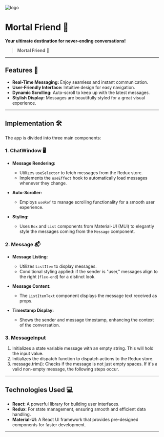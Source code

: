 
![logo](https://github.com/user-attachments/assets/bc8ba6d7-aaad-466f-9e00-1369041c993d)

# Mortal Friend 💬

**Your ultimate destination for never-ending conversations!**

> **Mortal Friend** 🌟

---

## Features 🚀

- **Real-Time Messaging:** Enjoy seamless and instant communication.
- **User-Friendly Interface:** Intuitive design for easy navigation.
- **Dynamic Scrolling:** Auto-scroll to keep up with the latest messages.
- **Stylish Display:** Messages are beautifully styled for a great visual experience.

---

## Implementation 🛠️

The app is divided into three main components:

### 1. **ChatWindow** 🖥️
- **Message Rendering:** 
  - Utilizes `useSelector` to fetch messages from the Redux store.
  - Implements the `useEffect` hook to automatically load messages whenever they change.
  
- **Auto-Scroller:**
  - Employs `useRef` to manage scrolling functionality for a smooth user experience.
  
- **Styling:**
  - Uses `Box` and `List` components from Material-UI (MUI) to elegantly style the messages coming from the `Message` component.

### 2. **Message** 📬
- **Message Listing:**
  - Utilizes `ListItem` to display messages.
  - Conditional styling applied: if the sender is "user," messages align to the right (`flex-end`) for a distinct look.

- **Message Content:**
  - The `ListItemText` component displays the message text received as props.
  
- **Timestamp Display:**
  - Shows the sender and message timestamp, enhancing the context of the conversation.


### 3. **MessageInput** 
1. Initializes a state variable message with an empty string. This will hold the input value.
2. Initializes the dispatch function to dispatch actions to the Redux store.
3. message.trim(): Checks if the message is not just empty spaces. If it's a valid non-empty message, the following steps occur.

---

## Technologies Used 💻

- **React**: A powerful library for building user interfaces.
- **Redux**: For state management, ensuring smooth and efficient data handling.
- **Material-UI**: A React UI framework that provides pre-designed components for faster development.

---


